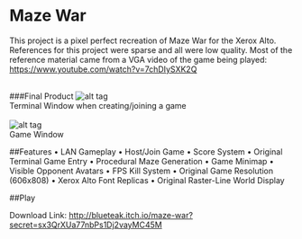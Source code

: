 # Maze War
This project is a pixel perfect recreation of Maze War for the Xerox Alto.<br />
References for this project were sparse and all were low quality. Most of the reference material came from a VGA video of the game being played: https://www.youtube.com/watch?v=7chDIySXK2Q <br /><br />

###Final Product
![alt tag](http://i.imgur.com/mKTm7OC.png)<br />
Terminal Window when creating/joining a game<br /><br />
![alt tag](http://i.imgur.com/KVoQW3c.png)<br />
Game Window

##Features
• LAN Gameplay
• Host/Join Game
• Score System
• Original Terminal Game Entry
• Procedural Maze Generation
• Game Minimap
• Visible Opponent Avatars
• FPS Kill System
• Original Game Resolution (606x808)
• Xerox Alto Font Replicas
• Original Raster-Line World Display

##Play

Download Link: http://blueteak.itch.io/maze-war?secret=sx3QrXUa77nbPs1Dj2vayMC45M